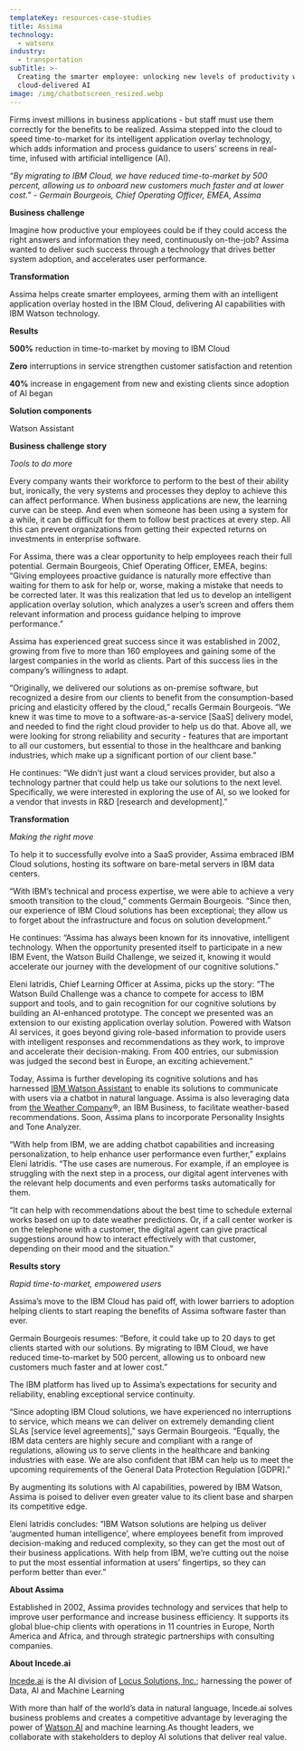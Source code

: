 ```yaml
---
templateKey: resources-case-studies
title: Assima
technology:
  - watsonx
industry:
  - transportation
subTitle: >-
  Creating the smarter employee: unlocking new levels of productivity with
  cloud-delivered AI
image: /img/chatbotscreen_resized.webp
---
```

Firms invest millions in business applications - but staff must use them correctly for the benefits to be realized. Assima stepped into the cloud to speed time-to-market for its intelligent application overlay technology, which adds information and process guidance to users’ screens in real-time, infused with artificial intelligence (AI).

*“By migrating to IBM Cloud, we have reduced time-to-market by 500 percent, allowing us to onboard new customers much faster and at lower cost.” - Germain Bourgeois, Chief Operating Officer, EMEA, Assima*

**Business challenge**

Imagine how productive your employees could be if they could access the right answers and information they need, continuously on-the-job? Assima wanted to deliver such success through a technology that drives better system adoption, and accelerates user performance.

**Transformation**

Assima helps create smarter employees, arming them with an intelligent application overlay hosted in the IBM Cloud, delivering AI capabilities with IBM Watson technology.

**Results**

**500%** reduction in time-to-market by moving to IBM Cloud

**Zero** interruptions in service strengthen customer satisfaction and retention

**40%** increase in engagement from new and existing clients since adoption of AI began

**Solution components**

Watson Assistant

**Business challenge story**

*Tools to do more*

Every company wants their workforce to perform to the best of their ability but, ironically, the very systems and processes they deploy to achieve this can affect performance. When business applications are new, the learning curve can be steep. And even when someone has been using a system for a while, it can be difficult for them to follow best practices at every step. All this can prevent organizations from getting their expected returns on investments in enterprise software.

For Assima, there was a clear opportunity to help employees reach their full potential. Germain Bourgeois, Chief Operating Officer, EMEA, begins: “Giving employees proactive guidance is naturally more effective than waiting for them to ask for help or, worse, making a mistake that needs to be corrected later. It was this realization that led us to develop an intelligent application overlay solution, which analyzes a user’s screen and offers them relevant information and process guidance helping to improve performance.”

Assima has experienced great success since it was established in 2002, growing from five to more than 160 employees and gaining some of the largest companies in the world as clients. Part of this success lies in the company’s willingness to adapt.

“Originally, we delivered our solutions as on-premise software, but recognized a desire from our clients to benefit from the consumption-based pricing and elasticity offered by the cloud,” recalls Germain Bourgeois. “We knew it was time to move to a software-as-a-service \[SaaS] delivery model, and needed to find the right cloud provider to help us do that. Above all, we were looking for strong reliability and security - features that are important to all our customers, but essential to those in the healthcare and banking industries, which make up a significant portion of our client base.”

He continues: “We didn’t just want a cloud services provider, but also a technology partner that could help us take our solutions to the next level. Specifically, we were interested in exploring the use of AI, so we looked for a vendor that invests in R&D \[research and development].”

**Transformation**

*Making the right move*

To help it to successfully evolve into a SaaS provider, Assima embraced IBM Cloud solutions, hosting its software on bare-metal servers in IBM data centers.

“With IBM’s technical and process expertise, we were able to achieve a very smooth transition to the cloud,” comments Germain Bourgeois. “Since then, our experience of IBM Cloud solutions has been exceptional; they allow us to forget about the infrastructure and focus on solution development.”

He continues: “Assima has always been known for its innovative, intelligent technology. When the opportunity presented itself to participate in a new IBM Event, the Watson Build Challenge, we seized it, knowing it would accelerate our journey with the development of our cognitive solutions.”

Eleni Iatridis, Chief Learning Officer at Assima, picks up the story: “The Watson Build Challenge was a chance to compete for access to IBM support and tools, and to gain recognition for our cognitive solutions by building an AI-enhanced prototype. The concept we presented was an extension to our existing application overlay solution. Powered with Watson AI services, it goes beyond giving role-based information to provide users with intelligent responses and recommendations as they work, to improve and accelerate their decision-making. From 400 entries, our submission was judged the second best in Europe, an exciting achievement.”

Today, Assima is further developing its cognitive solutions and has harnessed [IBM Watson Assistant](https://www.ibm.com/watson/services/conversation/) to enable its solutions to communicate with users via a chatbot in natural language. Assima is also leveraging data from [the Weather Company](https://www.ibm.com/weather)®, an IBM Business, to facilitate weather-based recommendations. Soon, Assima plans to incorporate Personality Insights and Tone Analyzer.

“With help from IBM, we are adding chatbot capabilities and increasing personalization, to help enhance user performance even further,” explains Eleni Iatridis. “The use cases are numerous. For example, if an employee is struggling with the next step in a process, our digital agent intervenes with the relevant help documents and even performs tasks automatically for them.

“It can help with recommendations about the best time to schedule external works based on up to date weather predictions. Or, if a call center worker is on the telephone with a customer, the digital agent can give practical suggestions around how to interact effectively with that customer, depending on their mood and the situation.”

**Results story**

*Rapid time-to-market, empowered users*

Assima’s move to the IBM Cloud has paid off, with lower barriers to adoption helping clients to start reaping the benefits of Assima software faster than ever.

Germain Bourgeois resumes: “Before, it could take up to 20 days to get clients started with our solutions. By migrating to IBM Cloud, we have reduced time-to-market by 500 percent, allowing us to onboard new customers much faster and at lower cost.”

The IBM platform has lived up to Assima’s expectations for security and reliability, enabling exceptional service continuity.

“Since adopting IBM Cloud solutions, we have experienced no interruptions to service, which means we can deliver on extremely demanding client SLAs \[service level agreements],” says Germain Bourgeois. “Equally, the IBM data centers are highly secure and compliant with a range of regulations, allowing us to serve clients in the healthcare and banking industries with ease. We are also confident that IBM can help us to meet the upcoming requirements of the General Data Protection Regulation \[GDPR].”

By augmenting its solutions with AI capabilities, powered by IBM Watson, Assima is poised to deliver even greater value to its client base and sharpen its competitive edge.

Eleni Iatridis concludes: “IBM Watson solutions are helping us deliver ‘augmented human intelligence’, where employees benefit from improved decision-making and reduced complexity, so they can get the most out of their business applications. With help from IBM, we’re cutting out the noise to put the most essential information at users’ fingertips, so they can perform better than ever.”

**About Assima**

Established in 2002, Assima provides technology and services that help to improve user performance and increase business efficiency. It supports its global blue-chip clients with operations in 11 countries in Europe, North America and Africa, and through strategic partnerships with consulting companies.

**About Incede.ai**

[Incede.ai](https://www.incede.ai) is the AI division of [Locus Solutions, Inc.](http://www.locussolutions.com); harnessing the power of Data, AI and Machine Learning

With more than half of the world’s data in natural language, Incede.ai solves business problems and creates a competitive advantage by leveraging the power of [Watson AI](https://www.ibm.com/watson) and machine learning.As thought leaders, we collaborate with stakeholders to deploy AI solutions that deliver real value.
